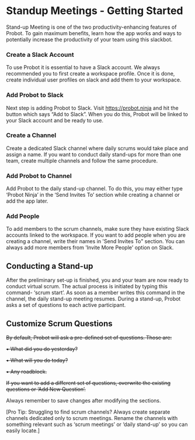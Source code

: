 # Standup Meetings - Getting Started

Stand-up Meeting is one of the two productivity-enhancing features of Probot. To gain maximum benefits, learn how the app works and ways to potentially increase the productivity of your team using this slackbot.

### Create a Slack Account
To use Probot it is essential to have a Slack account. We always recommended you to first create a workspace profile. Once it is done, create individual user profiles on slack and add them to your workspace. 

### Add Probot to Slack
Next step is adding Probot to Slack. Visit https://probot.ninja and hit the button which says “Add to Slack”. When you do this, Probot will be linked to your Slack account and be ready to use.  

### Create a Channel
Create a dedicated Slack channel where daily scrums would take place and assign a name. If you want to conduct daily stand-ups for more than one team, create multiple channels and follow the same procedure.

### Add Probot to Channel
Add Probot to the daily stand-up channel. To do this, you may either type ‘Probot Ninja’ in the ‘Send Invites To’ section while creating a channel or add the app later.

### Add People
To add members to the scrum channels, make sure they have existing Slack accounts linked to the workspace. If you want to add people when you are creating a channel, write their names in 'Send Invites To" section. You can always add more members from 'Invite More People' option on Slack.

## Conducting a Stand-up
After the preliminary set-up is finished, you and your team are now ready to conduct virtual scrum. The actual process is initiated by typing this command- ‘scrum start’. As soon as a member writes this command in the channel, the daily stand-up meeting resumes. During a stand-up, Probot asks a set of questions to each active participant. 

## Customize Scrum Questions
~~By default, Probot will ask a pre-defined set of questions. Those are:~~

~~•	What did you do yesterday?~~

~~•	What will you do today?~~

~~•	Any roadblock.~~

~~If you want to add a different set of questions, overwrite the existing questions or ‘Add New Question’.~~

Always remember to save changes after modifying the sections.



[Pro Tip: Struggling to find scrum channels? Always create separate channels dedicated only to scrum meetings. Rename the channels with something relevant such as ‘scrum meetings’ or ‘daily stand-up’ so you can easily locate.]
